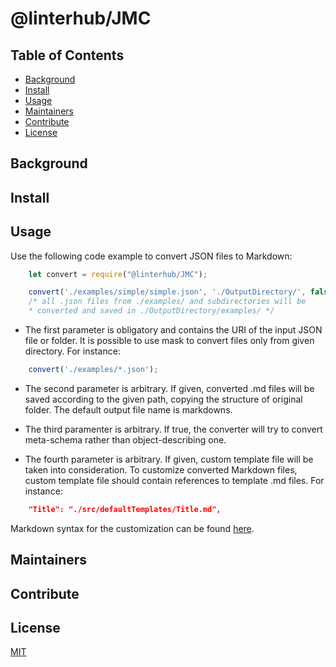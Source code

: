 # @linterhub/JMC

## Table of Contents

- [Background](#background)
- [Install](#install)
- [Usage](#usage)
- [Maintainers](#maintainers)
- [Contribute](#contribute)
- [License](#license)

## Background

## Install

## Usage

Use the following code example to convert JSON files to Markdown:
```javascript
    let convert = require("@linterhub/JMC");

    convert('./examples/simple/simple.json', './OutputDirectory/', false, undefined);
    /* all .json files from ./examples/ and subdirectories will be
    * converted and saved in ./OutputDirectory/examples/ */
```
* The first parameter is obligatory and contains the URI of the input JSON file or folder. It is possible to use mask to convert files only from given directory. For instance:
```javascript
    convert('./examples/*.json');
```

* The second parameter is arbitrary. If given, converted .md files will be saved according to the given path, copying the structure of original folder. The default output file name is markdowns.

* The third paramenter is arbitrary. If true, the converter will try to convert meta-schema rather than object-describing one.

* The fourth parameter is arbitrary. If given, custom template file will be taken into consideration. To customize converted Markdown files, custom template file should contain references to template .md files. For instance:
```json
    "Title": "./src/defaultTemplates/Title.md",
```
Markdown syntax for the customization can be found [here](https://github.com/adam-p/markdown-here/wiki/Markdown-Cheatsheet).
## Maintainers

## Contribute

## License

[MIT][repo-license]

[repo-license]: https://github.com/linterhub/JMC/blob/develop/LICENSE.md
